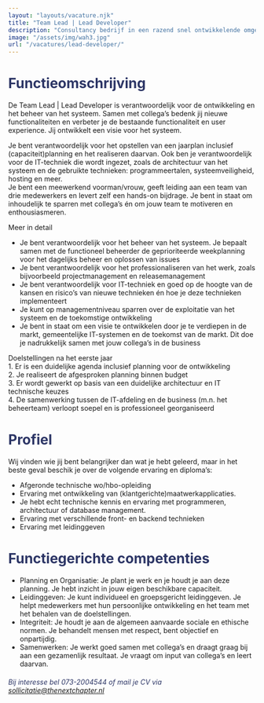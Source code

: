 ```yaml
---
layout: "layouts/vacature.njk"
title: "Team Lead | Lead Developer"
description: "Consultancy bedrijf in een razend snel ontwikkelende omgeving"
image: "/assets/img/wah3.jpg"
url: "/vacatures/lead-developer/"
---
```


# <span style="color:#2d3666;">Functieomschrijving
De Team Lead | Lead Developer is verantwoordelijk voor de ontwikkeling en het beheer van het systeem. Samen met collega’s bedenk jij nieuwe functionaliteiten en verbeter je de bestaande functionaliteit en user experience. Jij ontwikkelt een visie voor het systeem.   
  
Je bent verantwoordelijk voor het opstellen van een jaarplan inclusief (capaciteit)planning en het realiseren daarvan. Ook ben je verantwoordelijk voor de IT-techniek die wordt ingezet, zoals de architectuur van het systeem en de gebruikte technieken: programmeertalen, systeemveiligheid, hosting en meer.   
Je bent een meewerkend voorman/vrouw, geeft leiding aan een team van drie medewerkers en levert zelf een hands-on bijdrage. Je bent in staat om inhoudelijk te sparren met collega’s én om jouw team te motiveren en enthousiasmeren.  

Meer in detail
- Je bent verantwoordelijk voor het beheer van het systeem. Je bepaalt samen met de functioneel beheerder de geprioriteerde weekplanning voor het dagelijks beheer en oplossen van issues
- Je bent verantwoordelijk voor het professionaliseren van het werk, zoals bijvoorbeeld projectmanagement en releasemanagement
- Je bent verantwoordelijk voor IT-techniek en goed op de hoogte van de kansen en risico’s van nieuwe technieken én hoe je deze technieken implementeert
- Je kunt op managementniveau sparren over de exploitatie van het systeem en de toekomstige ontwikkeling
- Je bent in staat om een visie te ontwikkelen door je te verdiepen in de markt, gemeentelijke IT-systemen en de toekomst van de markt. Dit doe je nadrukkelijk samen met jouw collega’s in de business

Doelstellingen na het eerste jaar  
    1. Er is een duidelijke agenda inclusief planning voor de ontwikkeling  
    2. Je realiseert de afgesproken planning binnen budget  
    3. Er wordt gewerkt op basis van een duidelijke architectuur en IT technische keuzes  
    4. De samenwerking tussen de IT-afdeling en de business (m.n. het beheerteam) verloopt soepel en is professioneel georganiseerd


# <span style="color:#2d3666;">Profiel
Wij vinden wie jij bent belangrijker dan wat je hebt geleerd, maar in het beste geval beschik je over de volgende ervaring en diploma’s:

- Afgeronde technische wo/hbo-opleiding
- Ervaring met ontwikkeling van (klantgerichte)maatwerkapplicaties. 
- Je hebt echt technische kennis en ervaring met programmeren, architectuur of database management.
- Ervaring met verschillende front- en backend technieken
- Ervaring met leidinggeven

# <span style="color:#2d3666;">Functiegerichte competenties
- Planning en Organisatie: Je plant je werk en je houdt je aan deze planning. Je hebt inzicht in jouw eigen beschikbare capaciteit.
- Leidinggeven: Je kunt individueel en groepsgericht leidinggeven. Je helpt medewerkers met hun persoonlijke ontwikkeling en het team met het behalen van de doelstellingen.
- Integriteit: Je houdt je aan de algemeen aanvaarde sociale en ethische normen. Je behandelt mensen met respect, bent objectief en onpartijdig.
- Samenwerken: Je werkt goed samen met collega’s en draagt graag bij aan een gezamenlijk resultaat. Je vraagt om input van collega’s en leert daarvan.

###### <span style="color:#2d3666;"> Bij interesse bel 073-2004544 of mail je CV via <a style="color:#2d3666;" href="mailto:sollicitatie@thenextchapter.nl">sollicitatie@thenextchapter.nl</a></span>